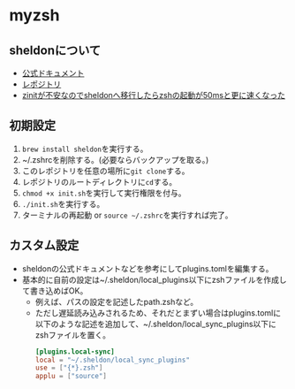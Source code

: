 # myzsh

## sheldonについて

- [公式ドキュメント](https://sheldon.cli.rs/Introduction.html)
- [レポジトリ](https://github.com/rossmacarthur/sheldon)
- [zinitが不安なのでsheldonへ移行したらzshの起動が50msと更に速くなった](https://ktrysmt.github.io/blog/migrate-zinit-to-sheldon/)

## 初期設定

1. `brew install sheldon`を実行する。
2. ~/.zshrcを削除する。(必要ならバックアップを取る。)
3. このレポジトリを任意の場所に`git clone`する。
4. レポジトリのルートディレクトリに`cd`する。
5. `chmod +x init.sh`を実行して実行権限を付与。
6. `./init.sh`を実行する。
7. ターミナルの再起動 or `source ~/.zshrc`を実行すれば完了。

## カスタム設定

- sheldonの公式ドキュメントなどを参考にしてplugins.tomlを編集する。
- 基本的に自前の設定は~/.sheldon/local_plugins以下にzshファイルを作成して書き込めばOK。
  - 例えば、パスの設定を記述したpath.zshなど。
  - ただし遅延読み込みされるため、それだとまずい場合はplugins.tomlに以下のような記述を追加して、~/.sheldon/local_sync_plugins以下にzshファイルを置く。
    ```toml
    [plugins.local-sync]
    local = "~/.sheldon/local_sync_plugins"
    use = ["{*}.zsh"]
    applu = ["source"]
    ```
